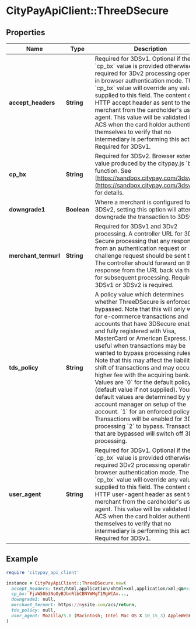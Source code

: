 # CityPayApiClient::ThreeDSecure

## Properties

| Name | Type | Description | Notes |
| ---- | ---- | ----------- | ----- |
| **accept_headers** | **String** | Required for 3DSv1. Optional if the &#x60;cp_bx&#x60; value is provided otherwise required for 3Dv2 processing operating in browser authentication mode.  The &#x60;cp_bx&#x60; value will override any value supplied to this field.  The content of the HTTP accept header as sent to the merchant from the cardholder&#39;s user agent.  This value will be validated by the ACS when the card holder authenticates themselves to verify that no intermediary is performing this action. Required for 3DSv1.  | [optional] |
| **cp_bx** | **String** | Required for 3DSv2.  Browser extension value produced by the citypay.js &#x60;bx&#x60; function. See [https://sandbox.citypay.com/3dsv2/bx](https://sandbox.citypay.com/3dsv2/bx) for  details.  | [optional] |
| **downgrade1** | **Boolean** | Where a merchant is configured for 3DSv2, setting this option will attempt to downgrade the transaction to  3DSv1.  | [optional] |
| **merchant_termurl** | **String** | Required for 3DSv1 and 3Dv2 processing.  A controller URL for 3D-Secure processing that any response from an authentication request or challenge request should be sent to.  The controller should forward on the response from the URL back via this API for subsequent processing. Required if 3DSv1 or 3DSv2 is required.  | [optional] |
| **tds_policy** | **String** | A policy value which determines whether ThreeDSecure is enforced or bypassed. Note that this will only work for e-commerce transactions and accounts that have 3DSecure enabled and fully registered with Visa, MasterCard or American Express. It is useful when transactions may be wanted to bypass processing rules.  Note that this may affect the liability shift of transactions and may occur a higher fee with the acquiring bank.  Values are   &#x60;0&#x60; for the default policy (default value if not supplied). Your default values are determined by your account manager on setup of the account.   &#x60;1&#x60; for an enforced policy. Transactions will be enabled for 3DS processing   &#x60;2&#x60; to bypass. Transactions that are bypassed will switch off 3DS processing.  | [optional] |
| **user_agent** | **String** | Required for 3DSv1. Optional if the &#x60;cp_bx&#x60; value is provided otherwise required 3Dv2 processing operating in browser authentication mode.  The &#x60;cp_bx&#x60; value will override any value supplied to this field.  The content of the HTTP user-agent header as sent to the merchant from the cardholder&#39;s user agent.  This value will be validated by the ACS when the card holder authenticates themselves to verify that no intermediary is performing this action. Required for 3DSv1.  | [optional] |

## Example

```ruby
require 'citypay_api_client'

instance = CityPayApiClient::ThreeDSecure.new(
  accept_headers: text/html,application/xhtml+xml,application/xml;q&#x3D;0.9,image/webp,image/apng,*/*;q&#x3D;0.8,application/signed-exchange;v&#x3D;b3;q&#x3D;0.9,
  cp_bx: FjaW50b3NoOyBJbnRlbCBNYWMgT1MgWCAx...,
  downgrade1: null,
  merchant_termurl: https://mysite.com/acs/return,
  tds_policy: null,
  user_agent: Mozilla/5.0 (Macintosh; Intel Mac OS X 10_15_3) AppleWebKit/537.36 (KHTML, like Gecko) Chrome/80.0.3987.149 Safari/537.36
)
```

